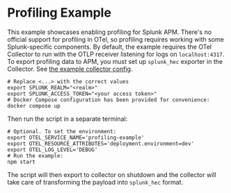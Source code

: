 # Profiling Example

This example showcases enabling profiling for Splunk APM. There's no official support for profiling in OTel, so profiling requires working with some Splunk-specific components.
By default, the example requires the OTel Collector to run with the OTLP receiver listening for logs on `localhost:4317`. To export profiling data to APM, you must set up `splunk_hec` exporter in the Collector. See [the example collector config](./collector-config.yml).

```shell
# Replace <...> with the correct values
export SPLUNK_REALM="<realm>"
export SPLUNK_ACCESS_TOKEN="<your access token>"
# Docker Compose configuration has been provided for convenience:
docker compose up
```

Then run the script in a separate terminal:

```shell
# Optional. To set the environment:
export OTEL_SERVICE_NAME='profiling-example'
export OTEL_RESOURCE_ATTRIBUTES='deployment.environment=dev'
export OTEL_LOG_LEVEL='DEBUG'
# Run the example:
npm start
```

The script will then export to collector on shutdown and the collector will take care of transforming the payload into `splunk_hec` format.

